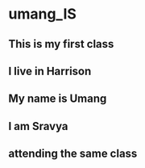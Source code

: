 # umang_IS
## This is my first class
## I live in Harrison
## My name is Umang

## I am Sravya
## attending the same class
